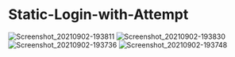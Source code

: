 # Static-Login-with-Attempt
![Screenshot_20210902-193811](https://user-images.githubusercontent.com/86973880/131859142-45564ef5-c2d8-4e4c-a7ee-8e585df512ff.jpg)
![Screenshot_20210902-193830](https://user-images.githubusercontent.com/86973880/131859146-21d86dc4-9f5f-4f92-bdcd-4c7e78fe0b34.jpg)
![Screenshot_20210902-193736](https://user-images.githubusercontent.com/86973880/131859150-78a0a6ee-0933-4c90-9de6-46e88b052c3d.jpg)
![Screenshot_20210902-193748](https://user-images.githubusercontent.com/86973880/131859151-c54da0c1-9fc0-4527-af0a-a4f91c252ed7.jpg)
